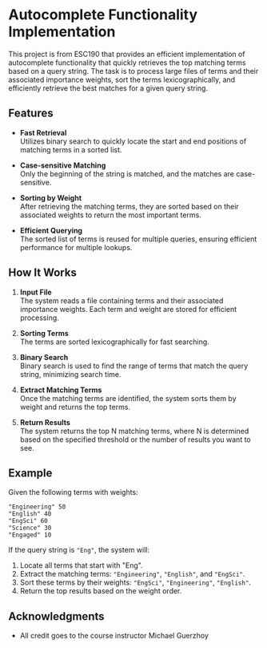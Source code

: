 # Autocomplete Functionality Implementation

This project is from ESC190 that provides an efficient implementation of autocomplete functionality that quickly retrieves the top matching terms based on a query string. The task is to process large files of terms and their associated importance weights, sort the terms lexicographically, and efficiently retrieve the best matches for a given query string.

## Features

- **Fast Retrieval**  
  Utilizes binary search to quickly locate the start and end positions of matching terms in a sorted list.
  
- **Case-sensitive Matching**  
  Only the beginning of the string is matched, and the matches are case-sensitive.
  
- **Sorting by Weight**  
  After retrieving the matching terms, they are sorted based on their associated weights to return the most important terms.

- **Efficient Querying**  
  The sorted list of terms is reused for multiple queries, ensuring efficient performance for multiple lookups.

## How It Works

1. **Input File**  
   The system reads a file containing terms and their associated importance weights. Each term and weight are stored for efficient processing.
   
2. **Sorting Terms**  
   The terms are sorted lexicographically for fast searching.

3. **Binary Search**  
   Binary search is used to find the range of terms that match the query string, minimizing search time.

4. **Extract Matching Terms**  
   Once the matching terms are identified, the system sorts them by weight and returns the top terms.

5. **Return Results**  
   The system returns the top N matching terms, where N is determined based on the specified threshold or the number of results you want to see.

## Example

Given the following terms with weights:

```
"Engineering" 50
"English" 40
"EngSci" 60
"Science" 30
"Engaged" 10
```

If the query string is `"Eng"`, the system will:

1. Locate all terms that start with "Eng".
2. Extract the matching terms: `"Engineering"`, `"English"`, and `"EngSci"`.
3. Sort these terms by their weights: `"EngSci"`, `"Engineering"`, `"English"`.
4. Return the top results based on the weight order.


## Acknowledgments

- All credit goes to the course instructor Michael Guerzhoy
